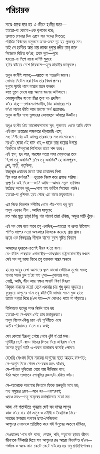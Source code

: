 # পরিচায়ক

মাঝে-মাঝে মনে হয় এ-জীবন হংসীর মতন—  
হয়তো-বা কোনো-এক কৃপণের ঘরে;  
প্রভাতে সোনার ডিম রেখে যায় খড়ের ভিতরে;  
পরিচিত বিস্ময়ের অনুভবে ক্রমে-ক্রমে দৃঢ় হয় গৃহস্থের মন।  
তাই সে হংসীরে আর চায় নাকো দুপুরে নদীর ঢালু জলে  
নিজেকে বিম্বিত ক’রে; ক্রমে দূরে—দূরে  
হয়তো-বা মিশে যাবে অশিষ্ট মুকুরে:  
ছবির বইয়ের দেশে চিরকাল—ক্রুর মায়াবীর জাদুবলে।

তবুও হংসীই আভা;—হয়তো বা পতঞ্জলি জানে।  
সোনায় নিটোল করা ডিম তার বিমর্ষ প্রসব।  
দুপুরে সূর্যের পানে বজ্রের মতন কলরব  
কন্ঠে তুলে ভেসে যায় অমেয় জলের অভিযানে।  
কেয়াফুলস্নিগ্ধ হাওয়া স্থির তুলা দণ্ড প্রদক্ষিণ  
ক’রে যায়;—লোকসমাগমহীন, হিম কান্তারের পার  
ক’রে নাকো ভীতি আর মরণের অর্থ প্রত্যাহারঃ  
তবুও হংসীর পাখা তুষারের কোলাহলে আঁধারে উড্ডীন।

তবুও হংসীর প্রিয় আলোকসামান্য সুর, শূন্যতার থেকে আমি ফেঁসে  
এইখানে প্রান্তরের অন্ধকারে দাঁড়ায়েছি এসে;  
মধ্য নিশীথের এই আসন্ন তারকাদের সঙ্গ ভালোবেসে।  
মরখুটে ঘোড়া ওই ঘাস খায়,– ঘাড়ে তার ঘায়ের উপরে  
বিনবিনে ডাঁশগুলো শিশিরের মতো শব্দ করে।  
এই স্থান, হ্রদ আর, বরফের মতো শাদা ঘোড়াদের তরে  
ছিলো তবু একদিন? র’বে তবু একদিন? হে কালপুরুষ,  
ধ্রুব, স্বাতী, শতভিষা,  
উচ্ছৃঙ্খল প্রবাহের মতো যারা তাহাদের দিশা  
স্থির করে কর্ণধার?—ভূতকে নিরস্ত করে প্রশান্ত সরিষা।  
ভূপৃষ্ঠের অই দিকে—জানি আমি—আমার নতুন ব্যাবিলন  
উঠেছে অনেক দূর;—শোনা যায় কর্নিশে সিঙ্ঘের গর্জন।  
হয়তো-বা ধূলিসাৎ হয়ে গেছে এত রাতে ময়ূরবাহন।

এই দিকে বিকলাঙ্গ নদীটির থেকে পাঁচ-সাত ধনু দূরে  
মানুষ এখনও নীল , আদিম সাপুড়ে:  
রক্ত আর মৃত্যু ছাড়া কিছু পার নাকো তারা খনিজ, অমূল্য মাটি খুঁড়ে।

এই সব শেষ হয়ে যাবে তবু একদিন;—হয়তো বা ক্রান্ত ইতিহাস  
শাণিত সাপের মতো অন্ধকারে নিজেকে করেছে প্রায় গ্রাস।  
ক্রমে এক নিস্তব্ধতাঃ নীলাভ ঘাসের ফুলে সৃষ্টির বিন্যাস

আমাদের হৃদয়কে ক্রমেই নীরব হ’তে বলে।  
যে-টেবিল শেষরাতে দোভাষীর—মাঝরাতে রাষ্ট্রভাষাভাষীর দখলে  
সেই সব বহু ভাষা শিখে তবু তারকার সন্তপ্ত অনলে

হাতের আয়ুর রেখা আমাদের জ্বলে আজো ভৌতিক মুখের মতন;  
মাথার সকল চুল হ’য়ে যায় ধূসর—ধূসরতম শণ;  
লোষ্ট্র, আমি, জীব আর নক্ষত্র অনাদি বিবর্ণ বিবরণ  
বিদূষক বামনের মতো হেসে একবার চায় শুধু হৃদয় জুড়াতে।  
ফুরফুরে আগুনের থান তবু কাঁচিছাঁটা জামার মতন মুক্ত হাতে  
তাহার নগ্নতা ঘিরে জ্ব’লে যায়—সে কোথাও পারে না দাঁড়াতে।

নীলিমাকে যতদূর শান্ত নির্মল মনে হয়  
হয়তো-বা সে-রকম নেই তার মহানুভবতা।  
মানুষ বিশেষ-কিছু চায় এই পৃথিবীতে এসে  
অতীব গরিমাভরে ব’লে যায় কথা;  

যেন কোমো ইন্দ্রধনু পেয়ে গেলে খুশি হ’তো মন।  
পৃথিবীর ছোট-বড়ো দিনের ভিতর দিয়ে অবিরাম চ’লে  
অনেক মুহূর্ত আমি এ-রকম মনোভাব করেছি পোষণ।

দেখেছি সে-সব দিনে নরকের আগুনের মতো অহরহ রক্তপাত;  
সে-আগুন নিভে গেলে সে-রকম মহৎ আঁধার,  
সে-আঁধারে দুহিতারা গেয়ে যায় নীলিমার গান;  
উঠে আসে প্রভাতের গোধূলির রক্তচ্ছটা-রঞ্জিত ভাঁড়।

সে-আলোকে অরণ্যের সিংহকে ফিকে মরুভূমি মনে হয়;  
মধ্য সমুদ্রের রোল—মনে হয়—দয়াপরবশ;  
এরাও মহৎ—তবু মানুষের মহাপ্রতিভার মতো নয়।

আজ এই শতাব্দীতে পুনরায় সেই সব ভাস্বর আগুন  
কাজ ক’রে যায় যদি মানুষ ও মনীষী ও বৈহাসিক নিয়ে-  
সময়ের ইশারায় অগণন ছায়া-সৈনিকেরা  
আগুনের দেয়ালকে প্রতিষ্ঠিত করে যদি উনুনের অতলে দাঁড়িয়ে,

দেওয়ালের ’পরে যদি বানর, শেয়াল, শনি, শকুনের ছায়ার জীবন  
জীবনকে টিটকারি দিয়ে যায় আগুনের রঙ আরো বিভাসিত হ’লে—  
গর্ভাঙ্কে ও অঙ্কে কান কেটে-কেটে নাটকের হয় তবু শ্রুতিবিশোধন।

